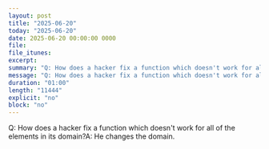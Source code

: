 ```yaml
---
layout: post
title: "2025-06-20"
today: "2025-06-20"
date: 2025-06-20 00:00:00 0000
file:
file_itunes:
excerpt:
summary: "Q: How does a hacker fix a function which doesn't work for all of the elements in its domain?A: He changes the domain."
message: "Q: How does a hacker fix a function which doesn't work for all of the elements in its domain?A: He changes the domain."
duration: "01:00"
length: "11444"
explicit: "no"
block: "no"
---
```

Q: How does a hacker fix a function which doesn't work for all of the elements in its domain?A: He changes the domain.

